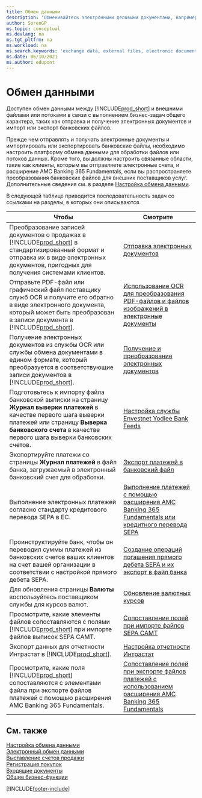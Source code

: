 ```yaml
---
title: Обмен данными
description: 'Обменивайтесь электронными деловыми документами, например банковскими файлами, между Business Central и внешними сторонами.'
author: SorenGP
ms.topic: conceptual
ms.devlang: na
ms.tgt_pltfrm: na
ms.workload: na
ms.search.keywords: 'exchange data, external files, electronic documents, AMC Banking, OCT, SEPA'
ms.date: 06/10/2021
ms.author: edupont
---
```

# <a name="exchanging-data"></a>Обмен данными
Доступен обмен данными между [!INCLUDE[prod_short](includes/prod_short.md)] и внешними файлами или потоками в связи с выполнением бизнес-задач общего характера, таких как отправка и получение электронных документов и импорт или экспорт банковских файлов.  

Прежде чем отправлять и получать электронные документы и импортировать или экспортировать банковские файлы, необходимо настроить платформу обмена данными для обработки файлов или потоков данных. Кроме того, вы должны настроить связанные области, такие как клиенты, которым вы отправляете электронные счета, и расширение AMC Banking 365 Fundamentals, если вы распространяете преобразования банковских файлов для внешних поставщиков услуг. Дополнительные сведения см. в разделе [Настройка обмена данными](across-set-up-data-exchange.md).  

 В следующей таблице приводится последовательность задач со ссылками на разделы, в которых они описываются.  

|**Чтобы**|**Смотрите**|  
|------------|-------------|  
|Преобразование записей документов о продажах в [!INCLUDE[prod_short](includes/prod_short.md)] в стандартизированный формат и отправка их в виде электронных документов, пригодных для получения системами клиентов.|[Отправка электронных документов](sales-how-to-send-electronic-documents.md)|  
|Отправьте PDF-файл или графический файл поставщику служб OCR и получите его обратно в виде электронного документа, который может быть преобразован в записи документа в [!INCLUDE[prod_short](includes/prod_short.md)].|[Использование OCR для преобразования PDF-файлов и файлов изображений в электронные документы](across-how-use-ocr-pdf-images-files.md)|  
|Получение электронных документов из службы OCR или службы обмена документами в едином формате, который преобразуется в соответствующие записи документов в [!INCLUDE[prod_short](includes/prod_short.md)].|[Получение и преобразование электронных документов](purchasing-how-to-receive-and-convert-electronic-documents.md)|  
|Подготовьтесь к импорту файла банковской выписки на страницу **Журнал выверки платежей** в качестве первого шага выверки платежей или страницу **Выверка банковского счета** в качестве первого шага выверки банковских счетов.|[Настройка службы Envestnet Yodlee Bank Feeds](bank-how-setup-bank-statement-service.md)|  
|Экспортируйте платежи со страницы **Журнал платежей** в файл банка, загружаемый в электронный банковский счет для обработки.|[Экспорт платежей в банковский файл](finance-make-payments-with-bank-data-conversion-service-or-sepa-credit-transfer.md#exporting-payments-to-a-bank-file)|
|Выполнение электронных платежей согласно стандарту кредитового перевода SEPA в ЕС.|[Выполнение платежей с помощью расширения AMC Banking 365 Fundamentals или кредитного перевода SEPA](finance-make-payments-with-bank-data-conversion-service-or-sepa-credit-transfer.md)|  
|Проинструктируйте банк, чтобы он переводил суммы платежей из банковских счетов ваших клиентов на счет вашей организации в соответствии с настройкой прямого дебета SEPA.|[Создание операций погашения прямого дебета SEPA и их экспорт в файл банка](finance-collect-payments-with-sepa-direct-debit.md#creating-sepa-direct-debit-collection-entries-and-export-to-a-bank-file)|  
|Для обновления страницы **Валюты** воспользуйтесь поставщиком службы для курсов валют.|[Обновление валютных курсов](finance-how-update-currencies.md)|  
|Просмотрите, какие элементы файлов сопоставляются с полями [!INCLUDE[prod_short](includes/prod_short.md)] при импорте файлов выписок SEPA CAMT.|[Сопоставление полей при импорте файлов SEPA CAMT](across-field-mapping-when-importing-sepa-camt-files.md)|  
|Экспорт данных для отчетности Интрастат в [!INCLUDE[prod_short](includes/prod_short.md)].|[Настройка отчетности Интрастат](finance-how-setup-report-intrastat.md)|
|Просмотрите, какие поля [!INCLUDE[prod_short](includes/prod_short.md)] сопоставляются с элементами файла при экспорте файлов платежей с помощью расширения AMC Banking 365 Fundamentals.|[Сопоставление полей при экспорте файлов платежей с использованием расширения AMC Banking 365 Fundamentals](across-field-mapping-when-exporting-payment-files-using-bank-data-conversion-service.md)|  

## <a name="see-also"></a>См. также
[Настройка обмена данными](across-set-up-data-exchange.md)  
[Электронный обмен данными](across-data-exchange.md)  
[Выставление счетов продажи](sales-how-invoice-sales.md)   
[Регистрация покупок](purchasing-how-record-purchases.md)  
[Входящие документы](across-income-documents.md)  
[Общие бизнес-функции](ui-across-business-areas.md)  


[!INCLUDE[footer-include](includes/footer-banner.md)]
